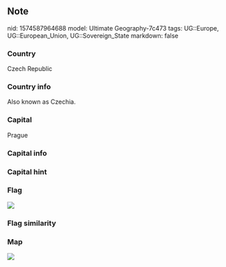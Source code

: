 ## Note
nid: 1574587964688
model: Ultimate Geography-7c473
tags: UG::Europe, UG::European_Union, UG::Sovereign_State
markdown: false

### Country
Czech Republic

### Country info
Also known as Czechia.

### Capital
Prague

### Capital info


### Capital hint


### Flag
<img src="ug-flag-czech_republic.svg">

### Flag similarity


### Map
<img src="ug-map-czech_republic.png">
